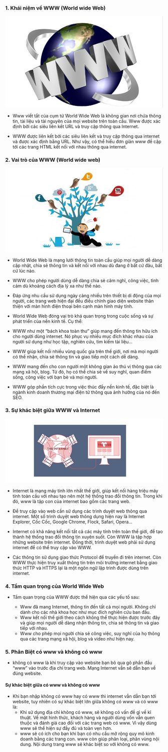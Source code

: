 ### 1. Khái niệm về WWW (World wide Web)
<img src="img/www1.png">

- Www viết tắt của cụm từ World Wide Web là không gian nơi chứa thông tin, tài liệu và tài nguyên của mọi website trên toàn cầu. Www được xác định bởi các siêu liên kết URL và truy cập thông qua Internet. 

- WWW được liên kết bởi các siêu liên kết và truy cập thông qua internet và được xác định bằng URL. Như vậy, có thể hiểu đơn giản www đề cập tới các trang HTML kết nối với nhau thông qua internet.  

### 2. Vai trò của WWW (World wide web)
<img src="img/www2.png">

-  World Wide Web là mạng lưới thông tin toàn cầu giúp mọi người dễ dàng cập nhật, chia sẻ thông tin và kết nối với nhau dù đang ở bất cứ đâu, bất cứ lúc nào. 
-  WWW cho phép người dùng dễ dàng chia sẻ cảm nghĩ, công việc, tình cảm dù khoảng cách địa lý xa như thế nào. 
- Đáp ứng nhu cầu sử dụng ngày càng nhiều trên thiết bị di động của mọi người, các trang web hiện đại đều điều chỉnh giao diện website thân thiện với màn hình điện thoại bên cạnh màn hình máy tính. 

- World Wide Web đóng vai trò khá quan trọng trong cuộc sống và sự phát triển của nền kinh tế. Cụ thể:

- WWW như một “bách khoa toàn thư” giúp mang đến thông tin hữu ích cho người dùng internet. Nó phục vụ nhiều mục đích khác nhau của người sử dụng như học tập, nghiên cứu, tìm kiếm tài liệu…
- WWW giúp kết nối nhiều vùng quốc gia trên thế giới, nơi mà mọi người có thể nhận, chia sẻ thông tin và giao tiếp một cách dễ dàng.
- WWW mang đến cho con người một không gian ảo thú vị thông qua các mạng xã hội, blog. Từ đó, họ có thể chia sẻ về suy nghĩ, quan điểm sống, công việc với bạn bè và mọi người.
- WWW góp phần tích cực trong việc thúc đẩy nền kinh tế, đặc biệt là ngành kinh doanh thương mại điện tử thông qua ảnh hưởng của nó đến SEO.

### 3. Sự khác biệt giữa WWW và Internet
<img src="img/www3.png">

- Internet là mạng máy tính lớn nhất thế giới, giúp kết nối hàng triệu máy tính toàn cầu với nhau tạo nên một hệ thống trao đổi thông tin. Trong khi đó, www là tập con của internet bao gồm các trang web. 

- Để truy cập vào web cần sử dụng các trình duyệt web thông qua internet. Một số trình duyệt web thông dụng hiện nay là Internet Explorer, Cốc Cốc, Google Chrome, Flock, Safari, Opera...

- Internet có khả năng kết nối tất cả các máy tính trên toàn thế giới, để tạo thành hệ thống trao đổi thông tin xuyên suốt. Còn WWW là tập hợp những website trên internet. Đồng thời, trình duyệt web phải sử dụng internet để có thể truy cập vào WWW.

- Các thông tin sử dụng giao thức Protocol để truyền đi trên internet. Còn WWW thực hiện truy xuất thông tin trên môi trường internet bằng giao thức HTTP và HTTPS lại là một ngôn ngữ lập trình được dùng trên internet.


### 4. Tầm quan trọng của World Wide Web
- Tầm quan trọng của WWW được thể hiện qua các yếu tố sau:

    + Www đã mang Internet, thông tin đến tất cả mọi người. Không chỉ dành cho các nhà khoa học như mục đích nghiên cứu ban đầu.
    + Www kết nối thế giới theo cách không thể thực hiện được trước đây và giúp mọi người dễ dàng nhận thông tin, chia sẻ thông tin và giao tiếp với nhau.
    + Www cho phép mọi người chia sẻ công việc, suy nghĩ của họ thông qua các trang mạng xã hội, blog và video như hiện nay.


### 5. Phân Biệt có www và không có www
- không có www là khi truy cập vào website bạn bỏ qua gõ phần đầu “www” vào trước địa chỉ trang web. Mạng Internet vẫn sẽ dẫn bạn về đúng website.
#### Sự khác biệt giữa có www và không có www
- Khi bạn nhập không có www hay có www thì internet vẫn dẫn bạn tới website, tuy nhiên có sự khác biệt lớn giữa không có www và có www là:
    + Khi sử dụng địa chỉ không có www, sẽ không có vấn đề gì về kĩ thuật. Về mặt hình thức, khách hàng và người dùng vốn vẫn quen thuộc và đánh giá cao đối với các trang web có www. Vì vậy dùng www sẽ thể hiện sự đầy đủ và toàn vẹn hơn.
    + www sẽ có ích cho bạn khi bạn có nhu cầu mở rộng quy mô kinh doanh bằng các trang con. www còn giúp phân loại, phân vùng nội dung. Nội dung trang www sẽ khác biệt so với không có www.
    